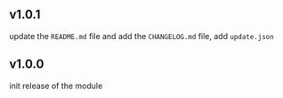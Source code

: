 ## v1.0.1

update the `README.md` file and add the `CHANGELOG.md` file, add `update.json`

## v1.0.0

init release of the module